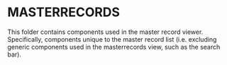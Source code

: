 # MASTERRECORDS

This folder contains components used in the master record viewer. Specifically, components unique to the master record list (i.e. excluding generic components used in the masterrecords view, such as the search bar).
